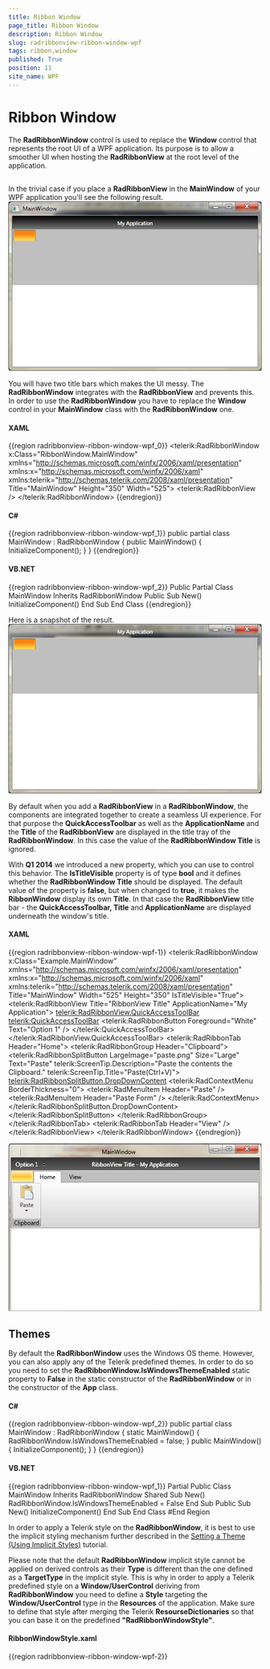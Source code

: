 ```yaml
---
title: Ribbon Window
page_title: Ribbon Window
description: Ribbon Window
slug: radribbonview-ribbon-window-wpf
tags: ribbon,window
published: True
position: 11
site_name: WPF
---
```


# Ribbon Window



The __RadRibbonWindow__ control is used to replace the __Window__ control that represents
		the root UI of a WPF application. Its purpose is to allow a smoother UI when hosting the __RadRibbonView__
		at the root level of the application.
	  

## 

In the trivial case if you place a __RadRibbonView__ in the __MainWindow__ of your WPF
		  application you'll see the following result.
		![](images/RadRibbonView_Window_WPF.png)

You will have two title bars which makes the UI messy. The __RadRibbonWindow__ integrates with
		  the __RadRibbonView__ and prevents this. In order to use the __RadRibbonWindow__ you have to
		  replace the __Window__ control in your __MainWindow__ class with the
		  __RadRibbonWindow__ one.
		

#### __XAML__

{{region radribbonview-ribbon-window-wpf_0}}
	<telerik:RadRibbonWindow  x:Class="RibbonWindow.MainWindow"
	        xmlns="http://schemas.microsoft.com/winfx/2006/xaml/presentation"
	        xmlns:x="http://schemas.microsoft.com/winfx/2006/xaml"
	        xmlns:telerik="http://schemas.telerik.com/2008/xaml/presentation"
	        Title="MainWindow" Height="350" Width="525">
	    <Grid>
	        <telerik:RadRibbonView />
	    </Grid>
	</telerik:RadRibbonWindow>
	{{endregion}}



#### __C#__

{{region radribbonview-ribbon-window-wpf_1}}
	public partial class MainWindow : RadRibbonWindow
	{
	 public MainWindow()
	 {
	  InitializeComponent();
	 }
	}
	{{endregion}}



#### __VB.NET__

{{region radribbonview-ribbon-window-wpf_2}}
	Public Partial Class MainWindow
		Inherits RadRibbonWindow
		Public Sub New()
			InitializeComponent()
		End Sub
	End Class
	{{endregion}}



Here is a snapshot of the result.![](images/RadRibbonView_RibbonWindow_Wpf.png)

By default when you add a __RadRibbonView__ in a __RadRibbonWindow__, the components are integrated together to create a seamless UI experience. For that purpose the __QuickAccessToolbar__ as well as the __ApplicationName__  and the __Title__ of the __RadRibbonView__ are displayed in the title tray of the __RadRibbonWindow__. In this case the value of the __RadRibbonWindow Title__ is ignored.
		

With __Q1 2014__ we introduced a new property, which you can use to control this behavior. The __IsTitleVisible__ property is of type __bool__ and it defines whether the __RadRibbonWindow Title__ should be displayed. The default value of the property is __false__, but when changed to __true__, it makes the __RibbonWindow__ display its own __Title__. In that case the __RadRibbonView__ title bar - the __QuickAccessToolbar, Title__ and __ApplicationName__ are displayed underneath the window's title.
		

#### __XAML__

{{region radribbonview-ribbon-window-wpf-1}}
	<telerik:RadRibbonWindow x:Class="Example.MainWindow"
	                         xmlns="http://schemas.microsoft.com/winfx/2006/xaml/presentation"
	                         xmlns:x="http://schemas.microsoft.com/winfx/2006/xaml"
	                         xmlns:telerik="http://schemas.telerik.com/2008/xaml/presentation"
	                         Title="MainWindow"
	                         Width="525"
	                         Height="350"
	                         IsTitleVisible="True">
	    <Grid>
	        <telerik:RadRibbonView Title="RibbonView Title" ApplicationName="My Application">
			    <telerik:RadRibbonView.QuickAccessToolBar>
	                <telerik:QuickAccessToolBar>
	                    <telerik:RadRibbonButton Foreground="White" Text="Option 1" />
	                </telerik:QuickAccessToolBar>
	            </telerik:RadRibbonView.QuickAccessToolBar>
	            <telerik:RadRibbonTab Header="Home">
	                <telerik:RadRibbonGroup Header="Clipboard">
	                    <telerik:RadRibbonSplitButton LargeImage="paste.png"
	                                                  Size="Large"
	                                                  Text="Paste"
	                                                  telerik:ScreenTip.Description="Paste the contents the Clipboard."
	                                                  telerik:ScreenTip.Title="Paste(Ctrl+V)">
	                        <telerik:RadRibbonSplitButton.DropDownContent>
	                            <telerik:RadContextMenu BorderThickness="0">
	                                <telerik:RadMenuItem Header="Paste" />
	                                <telerik:RadMenuItem Header="Paste Form" />
	                            </telerik:RadContextMenu>
	                        </telerik:RadRibbonSplitButton.DropDownContent>
	                    </telerik:RadRibbonSplitButton>
	                </telerik:RadRibbonGroup>
	            </telerik:RadRibbonTab>
	            <telerik:RadRibbonTab Header="View" />
	        </telerik:RadRibbonView>
	    </Grid>
	</telerik:RadRibbonWindow>
	{{endregion}}

![Rad Ribbon View Ribbon Window Visible Title](images/RadRibbonView_RibbonWindow_VisibleTitle.png)

## Themes

By default the __RadRibbonWindow__ uses the Windows OS theme. However, you can also apply any of the Telerik predefined themes. In order to do so you need to set the __RadRibbonWindow.IsWindowsThemeEnabled__ static property to __False__ in the static constructor of the __RadRibbonWindow__ or in the constructor of the __App__ class.
		

#### __C#__

{{region radribbonview-ribbon-window-wpf_2}}
	public partial class MainWindow : RadRibbonWindow
	{
		static MainWindow()
		{
			RadRibbonWindow.IsWindowsThemeEnabled = false;
		}
		public MainWindow()
		{
			InitializeComponent();
		}
	}
	{{endregion}}



#### __VB.NET__

{{region radribbonview-ribbon-window-wpf_1}}
	Partial Public Class MainWindow
		Inherits RadRibbonWindow
		Shared Sub New()
			RadRibbonWindow.IsWindowsThemeEnabled = False
		End Sub
		Public Sub New()
			InitializeComponent()
		End Sub
	End Class
	#End Region



In order to apply a Telerik style on the __RadRibbonWindow__, it is best to use the implicit styling mechanism further described in the [Setting a Theme (Using Implicit Styles)](http://www.telerik.com/help/wpf/styling-apperance-implicit-styles-overview.html) tutorial.
		

Please note that the default __RadRibbonWindow__ implicit style cannot be applied on derived controls as their __Type__ is different than the one defined as a __TargetType__ in the implicit style. This is why in order to apply a Telerik predefined style on a __Window/UserControl__ deriving from __RadRibbonWindow__ you need to define a __Style__ targeting the __Window/UserControl__ type in the __Resources__ of the application. Make sure to define that style after merging the Telerik __ResourseDictionaries__ so that you can base it on the predefined __"RadRibbonWindowStyle"__.
		

#### __RibbonWindowStyle.xaml__

{{region radribbonview-ribbon-window-wpf-2}}
	<ResourceDictionary xmlns="http://schemas.microsoft.com/winfx/2006/xaml/presentation"
	                    xmlns:x="http://schemas.microsoft.com/winfx/2006/xaml"
						xmlns:local="clr-namespace:RibbonWindow_ImplicitStylesDemo">
		<Style TargetType="local:MainWindow" BasedOn="{StaticResource RadRibbonWindowStyle}" />
	</ResourceDictionary>
	{{endregion}}



#### __App.xaml__

{{region radribbonview-ribbon-window-wpf-3}}
	<Application.Resources>
	    <ResourceDictionary>
	        <ResourceDictionary.MergedDictionaries>
	            <ResourceDictionary Source="/Telerik.Windows.Themes.Windows7;component/Themes/System.Windows.xaml" />
	            <ResourceDictionary Source="/Telerik.Windows.Themes.Windows7;component/Themes/Telerik.Windows.Controls.xaml" />
	            <ResourceDictionary Source="/Telerik.Windows.Themes.Windows7;component/Themes/Telerik.Windows.Controls.Input.xaml" />
	            <ResourceDictionary Source="/Telerik.Windows.Themes.Windows7;component/Themes/Telerik.Windows.Controls.Navigation.xaml" />
	            <ResourceDictionary Source="/Telerik.Windows.Themes.Windows7;component/Themes/Telerik.Windows.Controls.RibbonView.xaml" />
	            <ResourceDictionary Source="RibbonWindowStyle.xaml" />
	        </ResourceDictionary.MergedDictionaries>
	    </ResourceDictionary>
	</Application.Resources>
	{{endregion}}

![Rad Ribbon View Ribbon WindowWPF Windows 7 Theme](images/RadRibbonView_RibbonWindowWPF_Windows7Theme.png)
